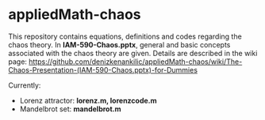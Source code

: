 # appliedMath-chaos

This repository contains equations, definitions and codes regarding the chaos theory. In **IAM-590-Chaos.pptx**, general and basic concepts associated with the chaos theory are given. Details are described in the wiki page: https://github.com/denizkenankilic/appliedMath-chaos/wiki/The-Chaos-Presentation-(IAM-590-Chaos.pptx)-for-Dummies

Currently:
- Lorenz attractor: **lorenz.m, lorenzcode.m**
- Mandelbrot set: **mandelbrot.m**
